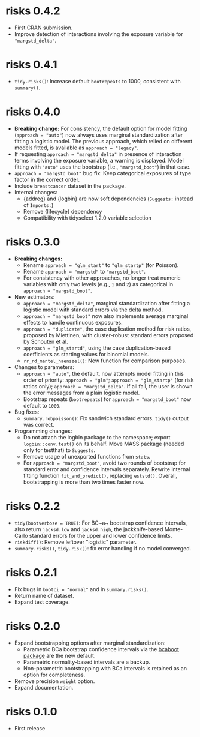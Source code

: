 # risks 0.4.2

* First CRAN submission.
* Improve detection of interactions involving the exposure variable for 
  `"margstd_delta"`.


# risks 0.4.1

* `tidy.risks()`: Increase default `bootrepeats` to 1000, consistent with 
  `summary()`.


# risks 0.4.0

* **Breaking change:** For consistency, the default option for model fitting 
  (`approach = "auto"`) now always uses marginal standardization after fitting
  a logistic model. The previous approach, which relied on different models 
  fitted, is available as `approach = "legacy"`.
* If requesting `approach = "margstd_delta"` in presence of interaction
  terms involving the exposure variable, a warning is displayed. Model fitting
  with `"auto"` uses the bootstrap (i.e., `"margstd_boot"`) in that case.
* `approach = "margstd_boot"` bug fix: Keep categorical exposures of type factor
  in the correct order.
* Include `breastcancer` dataset in the package.
* Internal changes:
  + {addreg} and {logbin} are now soft dependencies (`Suggests:` instead of
    `Imports:`)
  + Remove {lifecycle} dependency
  + Compatibility with tidyselect 1.2.0 variable selection


# risks 0.3.0

* **Breaking changes:**
  + Rename `approach = "glm_start"` to `"glm_startp"` (for **P**oisson).
  + Rename `approach = "margstd"` to `"margstd_boot"`.
  + For consistency with other approaches, no longer treat numeric variables 
    with only two levels (e.g., `1` and `2`) as categorical in 
    `approach = "margstd_boot"`.
* New estimators:
  + `approach = "margstd_delta"`, marginal standardization after fitting a 
    logistic model with standard errors via the delta method.
  + `approach = "margstd_boot"` now also implements average marginal effects to 
     handle continuous exposures.
  + `approach = "duplicate"`, the case duplication method for risk ratios,
    proposed by Miettinen, with cluster-robust standard errors proposed by 
    Schouten et al.
  + `approach = "glm_startd"`, using the case duplication-based 
    coefficients as starting values for binomial models. 
  + `rr_rd_mantel_haenszel()`: New function for comparison purposes.
* Changes to parameters:
  + `approach = "auto"`, the default, now attempts model fitting in this order 
    of priority: `approach = "glm"`; `approach = "glm_startp"` (for risk ratios
    only); `approach = "margstd_delta"`. If all fail, the user
    is shown the error messages from a plain logistic model.
  + Bootstrap repeats (`bootrepeats`) for `approach = "margstd_boot"` now 
    default to `1000`.
* Bug fixes:
  + `summary.robpoisson()`: Fix sandwich standard errors. `tidy()` output was
    correct.
* Programming changes:
  + Do not attach the logbin package to the namespace; export 
    `logbin::conv.test()` on its behalf. Move MASS package (needed only for 
    testthat) to `Suggests`.
  + Remove usage of unexported functions from `stats`.
  + For `approach = "margstd_boot"`, avoid two rounds of bootstrap for standard
    error and confidence intervals separately. Rewrite internal fitting function
    `fit_and_predict()`, replacing `eststd()`. Overall, bootstrapping is more
    than two times faster now.


# risks 0.2.2

* `tidy(bootverbose = TRUE)`: For BC~a~ bootstrap confidence intervals,
  also return `jacksd.low` and `jacksd.high`, the jackknife-based Monte-Carlo 
  standard errors for the upper and lower confidence limits.
* `riskdiff()`: Remove leftover "logistic" parameter.
* `summary.risks()`, `tidy.risk()`: fix error handling if no model converged.


# risks 0.2.1

* Fix bugs in `bootci = "normal"` and in `summary.risks()`.
* Return name of dataset.
* Expand test coverage.


# risks 0.2.0

* Expand bootstrapping options after marginal standardization:
   + Parametric BCa bootstrap confidence intervals via the [bcaboot package](https://cran.r-project.org/web/packages/bcaboot/) are the new default.
   + Parametric normality-based intervals are a backup.
   + Non-parametric bootstrapping with BCa intervals is retained as an option 
     for completeness.
* Remove precision `weight` option.
* Expand documentation.


# risks 0.1.0

* First release
